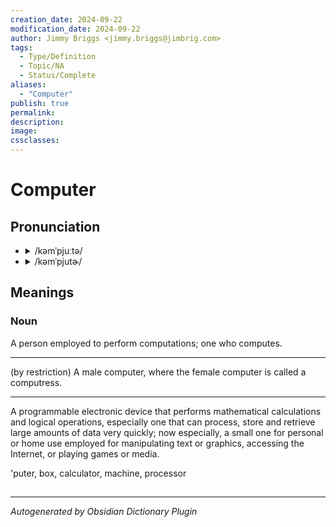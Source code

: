 ```yaml
---
creation_date: 2024-09-22
modification_date: 2024-09-22
author: Jimmy Briggs <jimmy.briggs@jimbrig.com>
tags:
  - Type/Definition
  - Topic/NA
  - Status/Complete
aliases:
  - "Computer"
publish: true
permalink:
description:
image:
cssclasses:
---
```


# Computer

## Pronunciation

- <details><summary>/kəmˈpjuːtə/</summary><audio controls><source src="https://api.dictionaryapi.dev/media/pronunciations/en/computer-uk.mp3"></audio></details>
- <details><summary>/kəmˈpjutɚ/</summary><audio controls><source src="https://api.dictionaryapi.dev/media/pronunciations/en/computer-us.mp3"></audio></details>

## Meanings

### Noun

A person employed to perform computations; one who computes.

---

(by restriction) A male computer, where the female computer is called a computress.

---

A programmable electronic device that performs mathematical calculations and logical operations, especially one that can process, store and retrieve large amounts of data very quickly; now especially, a small one for personal or home use employed for manipulating text or graphics, accessing the Internet, or playing games or media.

'puter, box, calculator, machine, processor



## 



***

*Autogenerated by Obsidian Dictionary Plugin*
